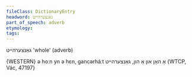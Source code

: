 ```yaml
---
fileClass: DictionaryEntry
headword: גאַנצערהייט
part_of_speech: adverb
etymology: 
tags:
---
```

גאַנצערהייט
'whole' (adverb)

{WESTERN}
ə hoːn yn ə hɛn, gancərháːt אַ האָן און אַ הון, גאַנצערהייט {WTCP, Vác, 47197}
